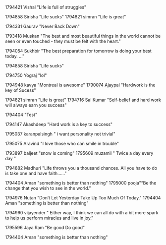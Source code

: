 1794421  Vishal "Life is full of struggles"

1794858 Sirisha "Life sucks"
1794821  simran "Life is great"

1794331  Gaurav "Never Back Down"




1793418 Muskan "The best and most beautiful things in the world cannot be seen or even touched - they must be felt with the heart."


1794054 Sukhbir  "The best preparation for tomorrow is doing your best today. ..."




1794858 Sirisha "Life sucks"

1794750 Yograj "lol"


1794948  kavya "Montreal is awesome"
1790074 Ajaypal "Hardwork is the key of Sucess"



1794821  simran "Life is great"
1794716 Sai Kumar "Self-belief and hard work will always earn you success"

1794404 "Test"

1794147  Akashdeep  "Hard work is a key to success"


1795037 karanpalsingh " i want personality not trivial"



1795075 Aravind "I love those who can smile in trouble"



1793897  baljeet "snow is coming"
1795609 muzamil " Twice a day every day "

1794882 Madhuri "Life throws you a thousand chances. All you have to do is take one and have faith……"


1794404 Aman "something is better than nothing"
1795000 pooja"“Be the change that you wish to see in the world.”


1794976 Nutan "Don’t Let Yesterday Take Up Too Much Of Today."
1794404 Aman "something is better than nothing"

1794960 vijayender " Either way, I think we can all do with a bit more spark to help us perform miracles and live in joy."

1795596 Jaya Ram "Be good Do good"

1794404 Aman "something is better than nothing"





